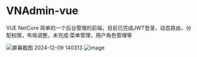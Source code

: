 # VNAdmin-vue
VUE NetCore 简单的一个后台管理的前端，目前已完成JWT登录，动态路由，分配权限，布局调整。未完成:菜单管理，用户角色管理等


![屏幕截图 2024-12-09 140313](https://github.com/user-attachments/assets/f43a7b2b-0d47-4809-bfcb-3b4a082c3038)
![image](https://github.com/user-attachments/assets/4aa60a4c-37ea-48f7-aec0-c8ad0d689724)


